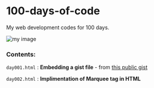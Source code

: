 # 100-days-of-code
My web development codes for 100 days.

![my image](https://www.xploreitcorp.com/wp-content/uploads/2018/09/123.jpg)

### Contents:

`day001.html` : **Embedding a gist file** - from [this public gist](https://gist.github.com/NandhiniPython/a5b69d7fae3d051c462341c28bf79fa9)

`day002.html` : **Implimentation of Marquee tag in HTML**

